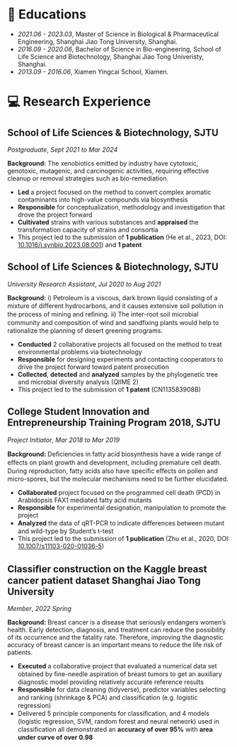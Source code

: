 # 📖 Educations
- *2021.06 - 2023.03*, Master of Science in Biological & Pharmaceutical Engineering, Shanghai Jiao Tong University, Shanghai.
- *2016.09 - 2020.06*, Bachelor of Science in Bio-engineering, School of Life Science and Biotechnology, Shanghai Jiao Tong Univeristy, Shanghai.
- *2013.09 - 2016.06*, Xiamen Yingcai School, Xiamen.

# 💻 Research Experience

## School of Life Sciences & Biotechnology, SJTU

*Postgraduate*, *Sept 2021 to Mar 2024*

**Background:** The xenobiotics emitted by industry have cytotoxic, genotoxic, mutagenic, and carcinogenic activities, requiring effective cleanup or removal strategies such as bio-remediation.

- **Led** a project focused on the method to convert complex aromatic contaminants into high-value compounds via biosynthesis
- **Responsible** for conceptualization, methodology and investigation that drove the project forward
- **Cultivated** strains with various substances and **appraised** the transformation capacity of strains and consortia
- This project led to the submission of **1 publication** (He et al., 2023, DOI: [10.1016/j.synbio.2023.08.001](https://doi.org/10.1016/j.synbio.2023.08.001)) and **1 patent**

## School of Life Sciences & Biotechnology, SJTU

*University Research Assistant*, *Jul 2020 to Aug 2021*

**Background:** i) Petroleum is a viscous, dark brown liquid consisting of a mixture of diﬀerent hydrocarbons, and it causes extensive soil pollution in the process of mining and reﬁning. ii) The inter-root soil microbial community and composition of wind and sandﬁxing plants would help to rationalize the planning of desert greening programs.

- **Conducted** 2 collaborative projects all focused on the method to treat environmental problems via biotechnology
- **Responsible** for designing experiments and contacting cooperators to drive the project forward toward patent prosecution
- **Collected**, **detected** and **analyzed** samples by the phylogenetic tree and microbial diversity analysis (QIIME 2)
- This project led to the submission of **1 patent** (CN113583908B)

## College Student Innovation and Entrepreneurship Training Program 2018, SJTU

*Project Initiator*, *Mar 2018 to Mar 2019*

**Background:** Deﬁciencies in fatty acid biosynthesis have a wide range of eﬀects on plant growth and development, including premature cell death. During reproduction, fatty acids also have speciﬁc eﬀects on pollen and micro-spores, but the molecular mechanisms need to be further elucidated.

- **Collaborated** project focused on the programmed cell death (PCD) in Arabidopsis FAX1 mediated fatty acid mutants
- **Responsible** for experimental designation, manipulation to promote the project
- **Analyzed** the data of qRT-PCR to indicate diﬀerences between mutant and wild-type by Student’s t-test
- This project led to the submission of **1 publication** (Zhu et al., 2020, DOI: [10.1007/s11103-020-01036-5](https://doi.org/10.1007/s11103-020-01036-5))

## Classiﬁer construction on the Kaggle breast cancer patient dataset Shanghai Jiao Tong University 

*Member*, *2022 Spring*

**Background:** Breast cancer is a disease that seriously endangers women’s health. Early detection, diagnosis, and treatment can reduce the possibility of its occurrence and the fatality rate. Therefore, improving the diagnostic accuracy of breast cancer is an important means to reduce the life risk of patients.

- **Executed** a collaborative project that evaluated a numerical data set obtained by ﬁne-needle aspiration of breast tumors to get an auxiliary diagnostic model providing relatively accurate reference results
- **Responsible** for data cleaning (tidyverse), predictor variables selecting and ranking (shrinkage & PCA) and classiﬁcation (e.g. logistic regression)
- Delivered 5 principle components for classiﬁcation, and 4 models (logistic regression, SVM, random forest and neural network) used in classiﬁcation all demonstrated an **accuracy of over 95%** with **area under curve of over 0.98**